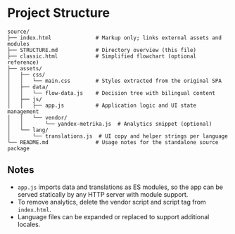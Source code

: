 # Project Structure

```
source/
├── index.html              # Markup only; links external assets and modules
├── STRUCTURE.md            # Directory overview (this file)
├── classic.html            # Simplified flowchart (optional reference)
├── assets/
│   ├── css/
│   │   └── main.css        # Styles extracted from the original SPA
│   ├── data/
│   │   └── flow-data.js    # Decision tree with bilingual content
│   ├── js/
│   │   ├── app.js          # Application logic and UI state management
│   │   └── vendor/
│   │       └── yandex-metrika.js  # Analytics snippet (optional)
│   └── lang/
│       └── translations.js  # UI copy and helper strings per language
└── README.md               # Usage notes for the standalone source package
```

## Notes
- `app.js` imports data and translations as ES modules, so the app can be served statically by any HTTP server with module support.
- To remove analytics, delete the vendor script and script tag from `index.html`.
- Language files can be expanded or replaced to support additional locales.

